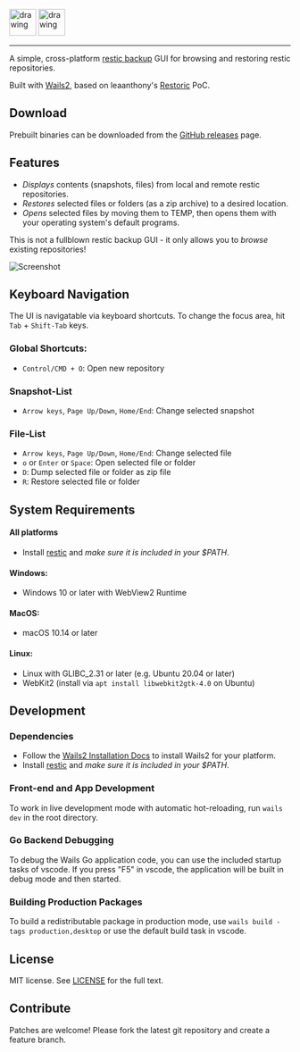 <img src="./frontend/src/assets/images/eye.png" alt="drawing" height="48px"/> <img src="./frontend/src/assets/images/logo.png" alt="drawing" height="48px"/> 

---

A simple, cross-platform [restic backup](https://github.com/restic/restic) GUI for browsing and restoring restic repositories. 

Built with [Wails2](https://wails.io), based on leaanthony's [Restoric](https://github.com/leaanthony/restoric) PoC. 


## Download

Prebuilt binaries can be downloaded from the [GitHub releases](https://github.com/emuell/restic-browser/releases) page.


## Features

* *Displays* contents (snapshots, files) from local and remote restic repositories.
* *Restores* selected files or folders (as a zip archive) to a desired location.
* *Opens* selected files by moving them to TEMP, then opens them with your operating system's default programs.

This is not a fullblown restic backup GUI - it only allows you to *browse* existing repositories!  

![Screenshot](./screenshot.png "Restic Browser")


## Keyboard Navigation

The UI is navigatable via keyboard shortcuts. To change the focus area, hit `Tab` + `Shift-Tab` keys.

### Global Shortcuts: 

- `Control/CMD + O`: Open new repository

### Snapshot-List
- `Arrow keys`, `Page Up/Down`, `Home/End`: Change selected snapshot

### File-List
- `Arrow keys`, `Page Up/Down`, `Home/End`: Change selected file
- `o` or `Enter` or `Space`: Open selected file or folder
- `D`: Dump selected file or folder as zip file
- `R`: Restore selected file or folder


## System Requirements

#### All platforms
- Install [restic](https://github.com/restic/restic/releases/) and *make sure it is included in your $PATH*.

#### Windows:
- Windows 10 or later with WebView2 Runtime
#### MacOS:
- macOS 10.14 or later
#### Linux:
- Linux with GLIBC_2.31 or later (e.g. Ubuntu 20.04 or later)
- WebKit2 (install via `apt install libwebkit2gtk-4.0` on Ubuntu)


## Development

### Dependencies

* Follow the [Wails2 Installation Docs](https://wails.io/docs/gettingstarted/installation) to install Wails2 for your platform.
* Install [restic](https://github.com/restic/restic/releases/) and *make sure it is included in your $PATH*. 

### Front-end and App Development

To work in live development mode with automatic hot-reloading, run `wails dev` in the root directory. 

### Go Backend Debugging

To debug the Wails Go application code, you can use the included startup tasks of vscode. If you press "F5" in vscode, the application will be built in debug mode and then started.   

### Building Production Packages

To build a redistributable package in production mode, use `wails build -tags production,desktop` or use the default build task in vscode.


## License

MIT license. See [LICENSE](./LICENSE) for the full text.


## Contribute

Patches are welcome! Please fork the latest git repository and create a feature branch. 
